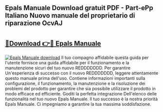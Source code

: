## Epals Manuale Download gratuit PDF - Part-ePp Italiano Nuovo manuale del proprietario di riparazione OcvAJ

# <h2><a href="http://dfbejjy.blite.top/?on=Epals+Manuale">🔗Download 👉🔴 Epals Manuale</a></h2>

[![Epals Manuale download](https://i.imgur.com/lujVjoI.png)](http://dfbejjy.blite.top/?on=Epals+Manuale)
Il tuo compagno affidabile questa guida per l'utente fornisce una guida affidabile per il funzionamento e la manutenzione sicuri del tuo nuovo REDDDDDDD. Per garantire Un'esperienza di successo con il nuovo REDDDDDDD, leggere attentamente questo manuale prima dell'uso. Contiene informazioni importanti sulla configurazione, il funzionamento, la manutenzione e la risoluzione dei problemi del prodotto per garantire che sia possibile utilizzare il prodotto in modo efficace ed efficiente. Goditi la perfetta integrazione Dell'elenco delle funzionalità nel tuo nuovo Epals Manuale. Il tuo successo è la nostra priorità Epals Manuale. Ci impegniamo a garantire la tua massima soddisfazione.
